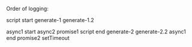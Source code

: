 Order of logging:

script start
generate-1
generate-1.2

async1 start
async2
promise1
script end
generate-2
generate-2.2
async1 end
promise2
setTimeout
